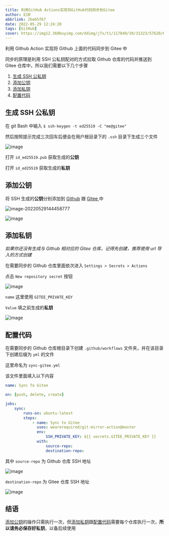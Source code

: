 ```yaml
---
title: 利用GitHub Actions实现将GitHub代码同步到Gitee
author: 幻非
abbrlink: 2be65f67
date: 2022-05-29 12:24:20
tags: [GitHub]
cover: https://img12.360buyimg.com/ddimg/jfs/t1/117849/39/31323/57620/63c130baF7ca348dc/55d957d1c1392617.webp
---
```


利用 Github Action 实现将 Github 上面的代码同步到 Gitee 中

同步的原理是利用 SSH 公私钥配对的方式拉取 Github 仓库的代码并推送到 Gitee 仓库中，所以我们需要以下几个步骤

1. [生成 SSH 公私钥](#生成-ssh-公私钥)
2. [添加公钥](#添加公钥)
3. [添加私钥](#添加私钥)
4. [配置代码](#配置代码)

## 生成 SSH 公私钥

在 git Bash 中输入 `$ ssh-keygen -t ed25519 -C "me@gitee"`

然后按照提示完成三次回车后便会在用户根目录下的 `.ssh` 目录下生成三个文件

![image](https://img14.360buyimg.com/ddimg/jfs/t1/43826/5/21493/6274/637c4d67E33721cab/79428d387f3e470f.png)

打开 `id_ed25519.pub` 获取生成的**公钥**

打开 `id_ed25519` 获取生成的**私钥**

## 添加公钥

将 SSH 生成的**公钥**分别添加到 [Github](https://github.com/settings/ssh/new) 跟 [Gitee ](https://gitee.com/profile/sshkeys) 中

![image-20220529144458777](https://img11.360buyimg.com/ddimg/jfs/t1/114196/39/31107/7478/637c4d84Ecfd6e235/023a2cdfd1a88b4e.png)

![image](https://img13.360buyimg.com/ddimg/jfs/t1/93046/11/33435/8182/637c4d95E976699fd/c187fecf8981491e.png)

## 添加私钥

_如果你还没有生成与 Github 相对应的 Gitee 仓库，记得先创建，推荐使用 url 导入的方式创建_

在需要同步的 Github 仓库里面依次进入 `Settings > Secrets > Actions`

点击 `New repository secret` 按钮

![image](https://img11.360buyimg.com/ddimg/jfs/t1/193661/34/28519/41347/637c4da3E5c0c77ed/993a8dc2e0fa39f3.png)

`name` 这里使用 `GITEE_PRIVATE_KEY`

`Value` 填之前生成的**私钥**

![image](https://img12.360buyimg.com/ddimg/jfs/t1/197658/5/29865/13536/637c4db0Ec575e440/d230f5743d5981ad.png)

## 配置代码

在需要同步的 Github 仓库根目录下创建 `.github/workflows` 文件夹，并在该目录下创建后缀为 `yml` 的文件

这里命名为 `sync-gitee.yml`

该文件里面填入以下内容

```yaml
name: Sync To Gitee

on: [push, delete, create]

jobs:
    sync:
        runs-on: ubuntu-latest
        steps:
            - name: Sync to Gitee
              uses: wearerequired/git-mirror-action@master
              env:
                  SSH_PRIVATE_KEY: ${{ secrets.GITEE_PRIVATE_KEY }}
              with:
                  source-repo:
                  destination-repo:
```

其中 `source-repo` 为 Github 仓库 SSH 地址

![image](https://img13.360buyimg.com/ddimg/jfs/t1/129691/21/28089/17717/637c4dbcE88ac195c/74d79474c994392a.png)

`destination-repo` 为 Gitee 仓库 SSH 地址

![image](https://img12.360buyimg.com/ddimg/jfs/t1/17721/2/20280/13146/637c4dc5E3cadb03c/7de9de23440e95f6.png)

## 结语

[添加公钥](#添加公钥)的操作只需执行一次，但[添加私钥](#添加私钥)跟[配置代码](#配置代码)需要每个仓库执行一次，**所以请务必保存好私钥**，以备后续使用
